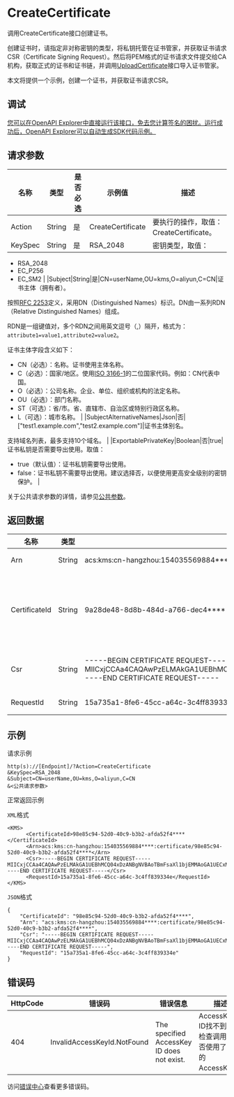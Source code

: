 # CreateCertificate

调用CreateCertificate接口创建证书。

创建证书时，请指定非对称密钥的类型，将私钥托管在证书管家，并获取证书请求CSR（Certificate Signing Request）。然后将PEM格式的证书请求文件提交给CA机构，获取正式的证书和证书链，并调用[UploadCertificate](~~212136~~)接口导入证书管家。

本文将提供一个示例，创建一个证书，并获取证书请求CSR。

## 调试

[您可以在OpenAPI Explorer中直接运行该接口，免去您计算签名的困扰。运行成功后，OpenAPI Explorer可以自动生成SDK代码示例。](https://api.aliyun.com/#product=Kms&api=CreateCertificate&type=RPC&version=2016-01-20)

## 请求参数

|名称|类型|是否必选|示例值|描述|
|--|--|----|---|--|
|Action|String|是|CreateCertificate|要执行的操作，取值：CreateCertificate。 |
|KeySpec|String|是|RSA\_2048|密钥类型，取值：

 -   RSA\_2048
-   EC\_P256
-   EC\_SM2 |
|Subject|String|是|CN=userName,OU=kms,O=aliyun,C=CN|证书主体（拥有者）。

 按照[RFC 2253](https://tools.ietf.org/html/rfc2253?spm=a2c4g.11186623.2.13.265f1a1cGFCn3Q)定义，采用DN（Distinguished Names）标识。DN由一系列RDN（Relative Distinguished Names）组成。

 RDN是一组键值对，多个RDN之间用英文逗号（,）隔开，格式为：`attribute1=value1,attribute2=value2`。

 证书主体字段含义如下：

 -   CN（必选）：名称。证书使用主体名称。
-   C（必选）：国家/地区。使用[ISO 3166-1](https://www.iso.org/obp/ui/#search/code/)的二位国家代码。例如：CN代表中国。
-   O（必选）：公司名称。企业、单位、组织或机构的法定名称。
-   OU（必选）：部门名称。
-   ST（可选）：省/市。省、直辖市、自治区或特别行政区名称。
-   L（可选）：城市名称。 |
|SubjectAlternativeNames|Json|否|\["test1.example.com","test2.example.com"\]|证书主体别名。

 支持域名列表，最多支持10个域名。 |
|ExportablePrivateKey|Boolean|否|true|证书私钥是否需要导出使用。取值：

 -   true（默认值）：证书私钥需要导出使用。
-   false：证书私钥不需要导出使用。建议选择否，以便使用更高安全级别的密钥保护。 |

关于公共请求参数的详情，请参见[公共参数](~~69007~~)。

## 返回数据

|名称|类型|示例值|描述|
|--|--|---|--|
|Arn|String|acs:kms:cn-hangzhou:154035569884\*\*\*\*:certificate/98e85c94-52d0-40c9-b3b2-afda52f4\*\*\*\*|证书ARN。 |
|CertificateId|String|9a28de48-8d8b-484d-a766-dec4\*\*\*\*|证书ID。证书管家中证书的全局唯一标识符。 |
|Csr|String|-----BEGIN CERTIFICATE REQUEST-----MIICxjCCAa4CAQAwPzELMAkGA1UEBhMCQ04xDzANBgNVBAoTBmFsaXl1bjEMMAoGA1UECxMDa21zMREwDwY\*\*\*\*-----END CERTIFICATE REQUEST-----|PEM格式的证书请求。 |
|RequestId|String|15a735a1-8fe6-45cc-a64c-3c4ff839334e|请求ID。 |

## 示例

请求示例

```
http(s)://[Endpoint]/?Action=CreateCertificate
&KeySpec=RSA_2048
&Subject=CN=userName,OU=kms,O=aliyun,C=CN
&<公共请求参数>
```

正常返回示例

`XML`格式

```
<KMS>
	  <CertificateId>98e85c94-52d0-40c9-b3b2-afda52f4****</CertificateId>
	  <Arn>acs:kms:cn-hangzhou:154035569884****:certificate/98e85c94-52d0-40c9-b3b2-afda52f4****</Arn>
	  <Csr>-----BEGIN CERTIFICATE REQUEST-----MIICxjCCAa4CAQAwPzELMAkGA1UEBhMCQ04xDzANBgNVBAoTBmFsaXl1bjEMMAoGA1UECxMDa21zMREwDwY****-----END CERTIFICATE REQUEST-----</Csr>
	  <RequestId>15a735a1-8fe6-45cc-a64c-3c4ff839334e</RequestId>
</KMS>
```

`JSON`格式

```
{
	"CertificateId": "98e85c94-52d0-40c9-b3b2-afda52f4****",
	"Arn": "acs:kms:cn-hangzhou:154035569884****:certificate/98e85c94-52d0-40c9-b3b2-afda52f4****",
	"Csr": "-----BEGIN CERTIFICATE REQUEST-----MIICxjCCAa4CAQAwPzELMAkGA1UEBhMCQ04xDzANBgNVBAoTBmFsaXl1bjEMMAoGA1UECxMDa21zMREwDwY****-----END CERTIFICATE REQUEST-----",
	"RequestId": "15a735a1-8fe6-45cc-a64c-3c4ff839334e"
}
```

## 错误码

|HttpCode|错误码|错误信息|描述|
|--------|---|----|--|
|404|InvalidAccessKeyId.NotFound|The specified AccessKey ID does not exist.|AccessKey ID找不到。请检查调用时是否使用了正确的AccessKey。|

访问[错误中心](https://error-center.alibabacloud.com/status/product/Kms)查看更多错误码。

